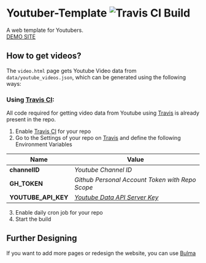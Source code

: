 # Youtuber-Template  ![Travis CI Build](https://travis-ci.org/HackeSta/youtuber-template.svg?branch=master)
A web template for Youtubers.  
[DEMO SITE](https://hackesta.github.io/youtuber-template/index.html)
## How to get videos?  
The ` video.html ` page gets Youtube Video data from ` data/youtube_videos.json `, which can be generated using the following ways:   
### Using [Travis CI](https://travis-ci.org/):  
All code required for getting video data from Youtube using [Travis](https://travis-ci.org/) is already present in the repo.  
1. Enable [Travis CI](https://travis-ci.org/) for your repo
2. Go to the Settings of your repo on [Travis](https://travis-ci.org/) and define the following Environment Variables  

| Name | Value |  
| ---- | ----- |
| **channelID** | *Youtube Channel ID* |
| **GH_TOKEN** | *Github Personal Account Token with Repo Scope* |
| **YOUTUBE_API_KEY** | *[Youtube Data API Server Key](https://developers.google.com/youtube/registering_an_application#Create_API_Keys)* |  

3. Enable daily cron job for your repo
4. Start the build

## Further Designing  
If you want to add more pages or redesign the website, you can use [Bulma](https://bulma.io/)
